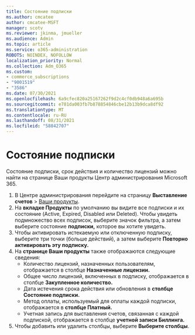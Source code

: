 ```yaml
---
title: Состояние подписки
ms.author: cmcatee
author: cmcatee-MSFT
manager: scotv
ms.reviewer: jkinma, jmueller
ms.audience: Admin
ms.topic: article
ms.service: o365-administration
ROBOTS: NOINDEX, NOFOLLOW
localization_priority: Normal
ms.collection: Adm_O365
ms.custom:
- commerce_subscriptions
- "9001519"
- "3586"
ms.date: 07/30/2021
ms.openlocfilehash: 6a9cfec820a25167262f9d2c4cf0db948a6a695b
ms.sourcegitcommit: e781da003fb7b878854846cbe12b13b9dca8df92
ms.translationtype: MT
ms.contentlocale: ru-RU
ms.lasthandoff: 08/31/2021
ms.locfileid: "58842707"
---
```

# <a name="subscription-status"></a>Состояние подписки

Состояние подписки, срок действия и количество лицензий  можно найти на странице Ваши продукты Центр администрирования Microsoft 365.

1. В Центре администрирования перейдите на страницу **Выставление счетов** > [Ваши продукты](https://go.microsoft.com/fwlink/p/?linkid=842054).
2. На **вкладке Продукты** по умолчанию вы видите все подписки и их состояние (Active, Expired, Disabled или Deleted). Чтобы увидеть подмножество всех подписок, выберите значок фильтра, а затем выберите состояние **подписки,** которое вы хотите увидеть.
3. Чтобы активировать истекаемую или отключенную подписку, выберите три точки (больше действий), а затем выберите **Повторно активировать эту подписку.**
4. На **странице Ваши продукты** также отображаются следующие сведения:
    - Количество лицензий, назначенных пользователям, отображается в столбце **Назначенные лицензии.**
    - Общее число лицензий, включенных в подписку, отображается в столбце **Закупленное количество.**
    - Дата истечения срока действия или обновления в **столбце Состояние подписки.**
    - Метод оплаты, используемый для оплаты каждой подписки, отображается в **столбце Платный.**
    - Учетная запись для выставления счетов, связанная с каждой подпиской, отображается в столбце **учетной записи Биллинга.**
5. Чтобы добавить или удалить столбцы, выберите **Выберите столбцы**.